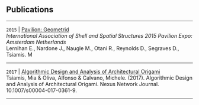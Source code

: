 ## Publications


------
`2015` | [Pavilion: Geometrid](https://s3.amazonaws.com/corewebsite-media-uploads/CoreStudioWebsite/wp-content/uploads/20150914212851/20150817_IASS_Geometrid-Paper_final_r02.pdf)  
*International Association of Shell and Spatial Structures 2015 Pavilion Expo: Amsterdam Netherlands*  
Lernihan E., Nardone J., Naugle M., Otani R., Reynolds D., Segraves D., Tsiamis. M  

------
`2017` | [Algorithmic Design and Analysis of Architectural Origami](https://www.researchgate.net/publication/321989880_Algorithmic_Design_and_Analysis_of_Architectural_Origami)  
Tsiamis, Mia & Oliva, Alfonso & Calvano, Michele. (2017). Algorithmic Design and Analysis of Architectural Origami. Nexus Network Journal. 10.1007/s00004-017-0361-9.  

------


